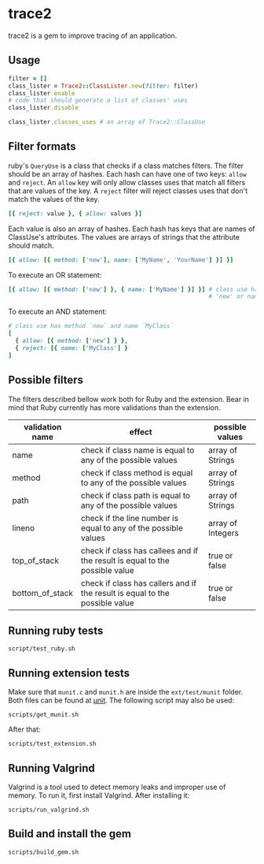 # trace2

trace2 is a gem to improve tracing of an application.

## Usage

```ruby
filter = []
class_lister = Trace2::ClassLister.new(filter: filter)
class_lister.enable
# code that should generate a list of classes' uses
class_lister.disable

class_lister.classes_uses # an array of Trace2::ClassUse
```

## Filter formats

ruby's `QueryUse` is a class that checks if a class matches filters. The filter
should be an array of hashes. Each hash can have one of two keys: `allow` and
`reject`. An `allow` key will only allow classes uses that match all filters
that are values of the key. A `reject` filter will reject classes uses that
don't match the values of the key.

```ruby
[{ reject: value }, { allow: values }]
```

Each value is also an array of hashes. Each hash has keys that are names of
ClassUse's attributes. The values are arrays of strings that the attribute
should match.

```ruby
[{ allow: [{ method: ['new'], name: ['MyName', 'YourName'] }] }]
```

To execute an OR statement:

```ruby
[{ allow: [{ method: ['new'] }, { name: ['MyName'] }] }] # class use has method
                                                         # 'new' or name 'MyName'
```

To execute an AND statement:
```ruby
# class use has method `new` and name `MyClass`
[
  { allow: [{ method: ['new'] } },
  { reject: [{ name: ['MyClass'] }
]
```

## Possible filters

The filters described bellow work both for Ruby and the extension. Bear in mind
that Ruby currently has more validations than the extension.

|validation name   | effect                                                                     | possible values  |
|------------------|----------------------------------------------------------------------------|------------------|
| name             | check if class name is equal to any of the possible values                 | array of Strings |
| method           | check if class method is equal to any of the possible values               | array of Strings |
| path             | check if class path is equal to any of the possible values                 | array of Strings |
| lineno           | check if the line number is equal to any of the possible values            | array of Integers|
| top_of_stack     | check if class has callees and if the result is equal to the possible value| true or false    |
| bottom_of_stack  | check if class has callers and if the result is equal to the possible value| true or false    |

## Running ruby tests

```
script/test_ruby.sh
```

## Running extension tests

Make sure that `munit.c` and `munit.h` are inside the `ext/test/munit` folder. 
Both files can be found at [µnit](https://github.com/nemequ/munit). The 
following script may also be used:

```
scripts/get_munit.sh
```

After that:

```
scripts/test_extension.sh
```

## Running Valgrind

Valgrind is a tool used to detect memory leaks and improper use of memory. To run
it, first install Valgrind. After installing it:

```
scripts/run_valgrind.sh
```

## Build and install the gem
```
scripts/build_gem.sh
```
